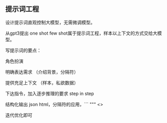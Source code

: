 ## 提示词工程

设计提示词直观控制大模型，无需微调模型。

从gpt3提出 one shot few shot属于提示词工程，样本以上下文的方式交给大模型。





写提示词的要点：

角色扮演

明确表达需求 （介绍背景，分隔符）

提供充足上下文 （样本，私欲数据）

下达指令，加入逐步推理的要求 step in step

结构化输出 json html，分隔符的应用，``` """  <> <tag>  </tag>



迭代优化即可



















